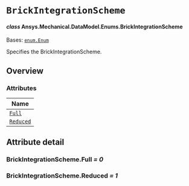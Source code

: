 # `BrickIntegrationScheme`

<a id="ansys.mechanical.stubs.v242.Ansys.Mechanical.DataModel.Enums.BrickIntegrationScheme"></a>

#### *class* Ansys.Mechanical.DataModel.Enums.BrickIntegrationScheme

Bases: [`enum.Enum`](https://docs.python.org/3/library/enum.html#enum.Enum)

Specifies the BrickIntegrationScheme.

<!-- !! processed by numpydoc !! -->

<a id="overview"></a>

## Overview

### Attributes

| Name |
| ---------------------------------------------------------------------------------------------------------------------------- |
| [`Full`](#BrickIntegrationScheme.Full) |
| [`Reduced`](#BrickIntegrationScheme.Reduced) |

<a id="attribute-detail"></a>

## Attribute detail

<a id="BrickIntegrationScheme.Full"></a>

### BrickIntegrationScheme.Full *= 0*

<a id="BrickIntegrationScheme.Reduced"></a>

### BrickIntegrationScheme.Reduced *= 1*


